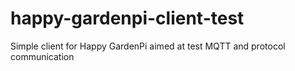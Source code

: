 # happy-gardenpi-client-test
Simple client for Happy GardenPi aimed at test MQTT and protocol communication 
